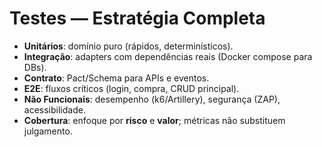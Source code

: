# Testes — Estratégia Completa

- **Unitários**: domínio puro (rápidos, determinísticos).
- **Integração**: adapters com dependências reais (Docker compose para DBs).
- **Contrato**: Pact/Schema para APIs e eventos.
- **E2E**: fluxos críticos (login, compra, CRUD principal).
- **Não Funcionais**: desempenho (k6/Artillery), segurança (ZAP), acessibilidade.
- **Cobertura**: enfoque por **risco** e **valor**; métricas não substituem julgamento.

